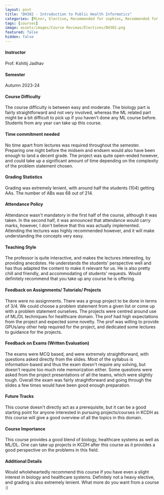 ```yaml
---
layout: post
title: "DH302 - Introduction to Public Health Informatics"
categories: [Minor, Elective, Recommended for sophies, Recommended for thirdies, Recommended for fourthies, Machine Learning and AI, Healthcare]
tags: [courses]
image: assets/images/Course Reviews/Electives/DH302.png
featured: false
hidden: false
---
```


#### Instructor
Prof. Kshitij Jadhav

#### Semester
Autumn 2023-24

#### Course Difficulty
The course difficulty is between easy and moderate. The biology part is fairly straightforward and not very involved, whereas the ML related part might be a bit difficult to pick up if you haven't done any ML course before. Students from any year can take up this course.

#### Time commitment needed
No time apart from lectures was required throughout the semester. Preparing one night before the midsem and endsem would also have been enough to land a decent grade. The project was quite open-ended however, and could take up a significant amount of time depending on the complexity of the problem statement chosen.  

#### Grading Statistics
Grading was extremely lenient, with around half the students (104) getting AAs. The number of ABs was 68 out of 214.

#### Attendance Policy
Attendance wasn't mandatory in the first half of the course, although it was taken. In the second half, it was announced that attendance would carry marks, however, I don't believe that this was actually implemented. Attending the lectures was highly recommended however, and it will make understanding the concepts very easy.

#### Teaching Style
The professor is quite interactive, and makes the lectures interesting, by providing anecdotes. He understands the students' perspective well and has thus adapted the content to make it relevant for us. He is also pretty chill and friendly, and accommodating of students' requests. Would definitely recommend that you take up any course he is offering. 

#### Feedback on Assignments/ Tutorials/ Projects
There were no assignments. There was a group project to be done in terms of 3/4. We could choose a problem statement from a given list or come up with a problem statement ourselves. The projects were centred around use of ML/DL techniques for healthcare domain. The prof had high expectations from the project and expected some novelty. The prof was willing to provide GPUs/any other help required for the project, and dedicated some lectures to guidance for the projects.

#### Feedback on Exams (Written Evaluation)
The exams were MCQ based, and were extremely straightforward, with questions asked directly from the slides. Most of the syllabus is information-based and thus the exam doesn't require any solving, but doesn't require too much rote memorization either. Some questions were asked from the project presentations of all the teams, which were slightly tough. Overall the exam was fairly straightforward and going through the slides a few times would have been good enough preparation.

#### Future Tracks
This course doesn't directly act as a prerequisite, but it can be a good starting point for anyone interested in pursuing projects/courses in KCDH as this course will give a good overview of all the topics in this domain.

#### Course Importance
This course provides a good blend of biology, healthcare systems as well as ML/DL. One can take up projects in KCDH after this course as it provides a good perspective on the problems in this field. 

#### Additional Details
Would wholeheartedly recommend this course if you have even a slight interest in biology and healthcare systems. Definitely not a heavy elective, and grading is also extremely lenient. What more do you want from a course :)

